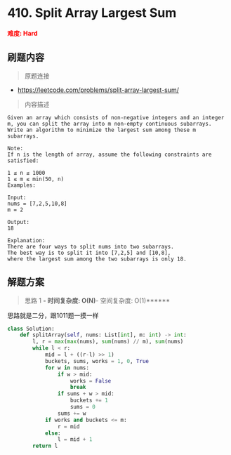 # 410. Split Array Largest Sum

**<font color=red>难度: Hard</font>**

## 刷题内容

> 原题连接

* https://leetcode.com/problems/split-array-largest-sum/

> 内容描述

```
Given an array which consists of non-negative integers and an integer m, you can split the array into m non-empty continuous subarrays. Write an algorithm to minimize the largest sum among these m subarrays.

Note:
If n is the length of array, assume the following constraints are satisfied:

1 ≤ n ≤ 1000
1 ≤ m ≤ min(50, n)
Examples:

Input:
nums = [7,2,5,10,8]
m = 2

Output:
18

Explanation:
There are four ways to split nums into two subarrays.
The best way is to split it into [7,2,5] and [10,8],
where the largest sum among the two subarrays is only 18.
```

## 解题方案

> 思路 1
******- 时间复杂度: O(N)******- 空间复杂度: O(1)******


思路就是二分，跟1011题一摸一样

```python
class Solution:
    def splitArray(self, nums: List[int], m: int) -> int:
        l, r = max(max(nums), sum(nums) // m), sum(nums)
        while l < r:
            mid = l + ((r-l) >> 1)
            buckets, sums, works = 1, 0, True
            for w in nums:
                if w > mid:
                    works = False
                    break
                if sums + w > mid:
                    buckets += 1
                    sums = 0
                sums += w
            if works and buckets <= m:
                r = mid
            else:
                l = mid + 1
        return l
```

































